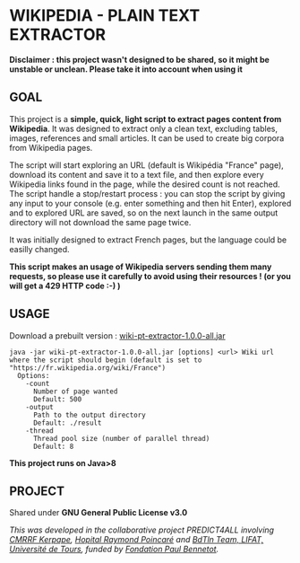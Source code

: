 # WIKIPEDIA - PLAIN TEXT EXTRACTOR

**Disclaimer : this project wasn't designed to be shared, so it might be unstable or unclean. Please take it into account when using it**

## GOAL

This project is a **simple, quick, light script to extract pages content from Wikipedia**. It was designed to extract only a clean text, excluding tables, images, references and small articles. It can be used to create big corpora from Wikipedia pages.

The script will start exploring an URL (default is Wikipédia "France" page), download its content and save it to a text file, and then explore every Wikipedia links found in the page, while the desired count is not reached. The script handle a stop/restart process : you can stop the script by giving any input to your console (e.g. enter something and then hit Enter), explored and to explored URL are saved, so on the next launch in the same output directory will not download the same page twice.

It was initially designed to extract French pages, but the language could be easilly changed.

**This script makes an usage of Wikipedia servers sending them many requests, so please use it carefully to avoid using their resources ! (or you will get a 429 HTTP code :-) )**

## USAGE

Download a prebuilt version : [wiki-pt-extractor-1.0.0-all.jar](https://github.com/math-th/wiki-pt-extractor/releases/download/1.0.0/wiki-pt-extractor-1.0.0-all.jar)

```
java -jar wiki-pt-extractor-1.0.0-all.jar [options] <url> Wiki url where the script should begin (default is set to "https://fr.wikipedia.org/wiki/France")
  Options:
    -count
      Number of page wanted
      Default: 500
    -output
      Path to the output directory
      Default: ./result
    -thread
      Thread pool size (number of parallel thread)
      Default: 8
```

**This project runs on Java>8**

## PROJECT

Shared under **GNU General Public License v3.0**

*This was developed in the collaborative project PREDICT4ALL involving [CMRRF Kerpape](http://www.kerpape.mutualite56.fr/fr), [Hopital Raymond Poincaré](http://raymondpoincare.aphp.fr/) and [BdTln Team, LIFAT, Université de Tours](https://lifat.univ-tours.fr/teams/bdtin/), funded by [Fondation Paul Bennetot](https://www.fondationpaulbennetot.org/).*